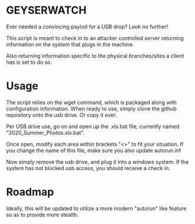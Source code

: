 # GEYSERWATCH
Ever needed a convincing paylod for a USB drop?
Look no further!

This script is meant to check in to an attacker controlled server
returning information on the system that plugs in the machine. 

Also returning information specific to the physical branches/sites 
a client has is set to do so. 

# Usage
The script relies on the wget command, which is packaged along
with configuration information. When ready to use, simply 
clone the github repository onto the usb drive. Or copy it over. 

Per USB drive use, go on and open up the .xls.bat file, currently named
"2020_Summer_Photos.xls.bat".

Once open, modify each area within brackets "<>" to fit your situation. 
If you change the name of this file, make sure you also update autorun.inf

Now simply remove the usb drive, and plug it into a windows system. If the 
system has not blocked usb access, you should receive a check in.

# Roadmap
Ideally, this will be updated to utilize a more modern "autorun" like feature 
so as to provide more stealth. 



